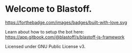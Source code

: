 # Welcome to Blastoff.
https://forthebadge.com/images/badges/built-with-love.svg

Learn about how to setup the bot here: https://app.gitbook.com/@blastoff/s/blastoff-js-framework

Licensed under GNU Public License v3.

